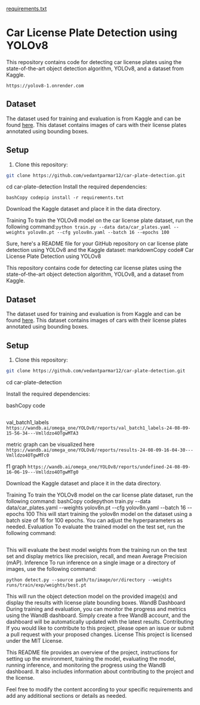 [requirements.txt](https://github.com/user-attachments/files/15526179/requirements.txt)
# Car License Plate Detection using YOLOv8


This repository contains code for detecting car license plates using the state-of-the-art object detection algorithm, YOLOv8, and a dataset from Kaggle.

```You can access this streamlit  link:
https://yolov8-1.onrender.com
```
## Dataset

The dataset used for training and evaluation is from Kaggle and can be found [here](https://www.kaggle.com/datasets/andrewmvd/car-plate-detection). This dataset contains images of cars with their license plates annotated using bounding boxes.

## Setup

1. Clone this repository:

```bash
git clone https://github.com/vedantparmar12/car-plate-detection.git
```
cd car-plate-detection
Install the required dependencies:
```
bashCopy codepip install -r requirements.txt
```
Download the Kaggle dataset and place it in the data directory.

Training
To train the YOLOv8 model on the car license plate dataset, run the following command:``` python train.py --data data/car_plates.yaml --weights yolov8n.pt --cfg yolov8n.yaml --batch 16 --epochs 100 ```

Sure, here's a README file for your GitHub repository on car license plate detection using YOLOv8 and the Kaggle dataset:
markdownCopy code# Car License Plate Detection using YOLOv8

This repository contains code for detecting car license plates using the state-of-the-art object detection algorithm, YOLOv8, and a dataset from Kaggle.

## Dataset

The dataset used for training and evaluation is from Kaggle and can be found [here](https://www.kaggle.com/datasets/andrewmvd/car-plate-detection). This dataset contains images of cars with their license plates annotated using bounding boxes.

## Setup

1. Clone this repository:

```bash
git clone https://github.com/vedantparmar12/car-plate-detection.git
```
cd car-plate-detection

Install the required dependencies:

bashCopy code
``` pip install -r requirements.txt
```


val_batch1_labels
``` https://wandb.ai/omega_one/YOLOv8/reports/val_batch1_labels-24-08-09-15-56-34---Vmlldzo4OTgwMTA3```

metric graph can be visualized here
``` https://wandb.ai/omega_one/YOLOv8/reports/results-24-08-09-16-04-30---Vmlldzo4OTgwMTc0  ```

f1 graph
``` https://wandb.ai/omega_one/YOLOv8/reports/undefined-24-08-09-16-06-19---Vmlldzo4OTgwMTg0 ```



Download the Kaggle dataset and place it in the data directory.

Training
To train the YOLOv8 model on the car license plate dataset, run the following command:
bashCopy codepython train.py --data data/car_plates.yaml --weights yolov8n.pt --cfg yolov8n.yaml --batch 16 --epochs 100
This will start training the yolov8n model on the dataset using a batch size of 16 for 100 epochs. You can adjust the hyperparameters as needed.
Evaluation
To evaluate the trained model on the test set, run the following command:
``` python val.py --data data/car_plates.yaml --weights runs/train/exp/weights/best.pt --task test
```
This will evaluate the best model weights from the training run on the test set and display metrics like precision, recall, and mean Average Precision (mAP).
Inference
To run inference on a single image or a directory of images, use the following command:
```
python detect.py --source path/to/image/or/directory --weights runs/train/exp/weights/best.pt
```
This will run the object detection model on the provided image(s) and display the results with license plate bounding boxes.
WandB Dashboard
During training and evaluation, you can monitor the progress and metrics using the WandB dashboard. Simply create a free WandB account, and the dashboard will be automatically updated with the latest results.
Contributing
If you would like to contribute to this project, please open an issue or submit a pull request with your proposed changes.
License
This project is licensed under the MIT License.

This README file provides an overview of the project, instructions for setting up the environment, training the model, evaluating the model, running inference, and monitoring the progress using the WandB dashboard. It also includes information about contributing to the project and the license.

Feel free to modify the content according to your specific requirements and add any additional sections or details as needed.
